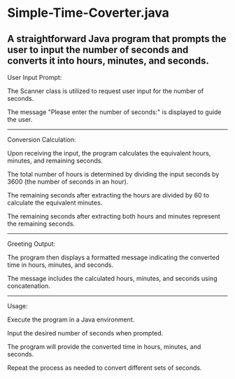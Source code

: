 # Simple-Time-Coverter.java

A straightforward Java program that prompts the user to input the number of seconds and converts it into hours, minutes, and seconds.
------------------------------------------------------------------------------------
User Input Prompt:

The Scanner class is utilized to request user input for the number of seconds.

The message "Please enter the number of seconds:" is displayed to guide the user.

------------------------------------------------------------------------------------
Conversion Calculation:

Upon receiving the input, the program calculates the equivalent hours, minutes, and remaining seconds.

The total number of hours is determined by dividing the input seconds by 3600 (the number of seconds in an hour).

The remaining seconds after extracting the hours are divided by 60 to calculate the equivalent minutes.

The remaining seconds after extracting both hours and minutes represent the remaining seconds.

------------------------------------------------------------------------------------
Greeting Output:

The program then displays a formatted message indicating the converted time in hours, minutes, and seconds.

The message includes the calculated hours, minutes, and seconds using concatenation.

------------------------------------------------------------------------------------
Usage:

Execute the program in a Java environment.

Input the desired number of seconds when prompted.

The program will provide the converted time in hours, minutes, and seconds.

Repeat the process as needed to convert different sets of seconds.
